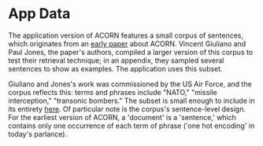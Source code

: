 App Data
========

The application version of ACORN features a small corpus of sentences, which
originates from an [early paper][paper] about ACORN. Vincent Giuliano and Paul
Jones, the paper's authors, compiled a larger version of this corpus to test
their retrieval technique; in an appendix, they sampled several sentences to
show as examples. The application uses this subset.

Giuliano and Jones's work was commissioned by the US Air Force, and the corpus
reflects this: terms and phrases include "NATO," "missile interception,"
"transonic bombers." The subset is small enough to include in its entirety
[here][here]. Of particular note is the corpus's sentence-level design. For the
earliest version of ACORN, a 'document' is a 'sentence,' which contains only
one occurrence of each term of phrase ('one hot encoding' in today's parlance).

[paper]: https://apps.dtic.mil/sti/citations/AD0290313
[here]: https://github.com/t-shoemaker/ACORN/blob/main/docs/acorn_app_demo_corpus.pdf

